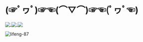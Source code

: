 # (☞ﾟヮﾟ)☞☜(⌒▽⌒)☞☜(ﾟヮﾟ☜)

<a href="https://github.com/anuraghazra/github-readme-stats">
  <img align="center" src="https://github-readme-stats.vercel.app/api?username=lifeng-87&theme=dark&show_icons=true" />
</a>
<a href="https://github.com/anuraghazra/github-readme-stats">
  <img align="center" src="https://github-readme-stats.vercel.app/api/top-langs/?username=lifeng-87&theme=dark&layout=compact" />
</a>
<a href="https://github.com/anuraghazra/github-readme-stats">
  <img align="center" src="https://github-readme-stats.vercel.app/api/wakatime?username=lifeng87&theme=dark&layout=compact" />
</a>

<p><img align="center" src="https://custom-images.strikinglycdn.com/res/hrscywv4p/image/upload/c_limit,fl_lossy,h_9000,w_1200,f_auto,q_auto/1101858/647405_419702.jpeg" alt="lifeng-87" /></p>
